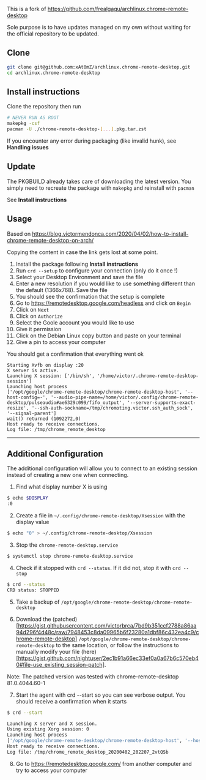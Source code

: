 This is a fork of https://github.com/frealgagu/archlinux.chrome-remote-desktop

Sole purpose is to have updates managed on my own without waiting for the official repository to be updated.

## Clone

```sh
git clone git@github.com:xAt0mZ/archlinux.chrome-remote-desktop.git
cd archlinux.chrome-remote-desktop
```

## Install instructions

Clone the repository then run

```sh
# NEVER RUN AS ROOT
makepkg -csf
pacman -U ./chrome-remote-desktop-[...].pkg.tar.zst
```

If you encounter any error during packaging (like invalid hunk), see **Handling issues**

## Update

The PKGBUILD already takes care of downloading the latest version.
You simply need to recreate the package with `makepkg` and reinstall with `pacman`

See **Install instructions**

## Usage

Based on https://blog.victormendonca.com/2020/04/02/how-to-install-chrome-remote-desktop-on-arch/

Copying the content in case the link gets lost at some point.

1. Install the package following **Install instructions**
2. Run `crd --setup` to configure your connection (only do it once !)
3. Select your Desktop Environment and save the file
4. Enter a new resolution if you would like to use something different than the default (1366x768). Save the file
5. You should see the confirmation that the setup is complete
6. Go to https://remotedesktop.google.com/headless and click on `Begin`
7. Click on `Next`
8. Click on `Authorize`
9. Select the Goole account you would like to use
10. Give it permission
11. Click on the Debian Linux copy button and paste on your terminal
12. Give a pin to access your computer

You should get a confirmation that everything went ok
```
Starting Xvfb on display :20
X server is active.
Launching X session: ['/bin/sh', '/home/victor/.chrome-remote-desktop-session']
Launching host process
['/opt/google/chrome-remote-desktop/chrome-remote-desktop-host', '--host-config=-', '--audio-pipe-name=/home/victor/.config/chrome-remote-desktop/pulseaudio#ae6329c099/fifo_output', '--server-supports-exact-resize', '--ssh-auth-sockname=/tmp/chromoting.victor.ssh_auth_sock', '--signal-parent']
wait() returned (1092272,0)
Host ready to receive connections.
Log file: /tmp/chrome_remote_desktop
```

-----
## Additional Configuration

The additional configuration will allow you to connect to an existing session instead of creating a new one when connecting.

1. Find what display number X is using

```sh
$ echo $DISPLAY
:0
```

2. Create a file in `~/.config/chrome-remote-desktop/Xsession` with the display value

```sh
$ echo "0" > ~/.config/chrome-remote-desktop/Xsession
```

3. Stop the `chrome-remote-desktop.service`

```sh
$ systemctl stop chrome-remote-desktop.service
```

4. Check if it stopped with `crd --status`. If it did not, stop it with `crd --stop`

```sh
$ crd --status
CRD status: STOPPED
```

5. Take a backup of `/opt/google/chrome-remote-desktop/chrome-remote-desktop`

6. Download the (patched)[https://gist.githubusercontent.com/victorbrca/7bd9b351ccf2788a86aa94d296f4d48c/raw/7948453c8da09965b6f23280a1dbf86c432ea4c9/chrome-remote-desktop] `/opt/google/chrome-remote-desktop/chrome-remote-desktop` to the same location, or follow the instructions to manually modify your file (here)[https://gist.github.com/nightuser/2ec1b91a66ec33ef0a0a67b6c570eb40#file-use_existing_session-patch].

Note: The patched version was tested with chrome-remote-desktop 81.0.4044.60-1

7. Start the agent with crd --start so you can see verbose output. You should receive a confirmation when it starts

```sh
$ crd --start

Launching X server and X session.
Using existing Xorg session: 0
Launching host process
['/opt/google/chrome-remote-desktop/chrome-remote-desktop-host', '--host-config=-', '--audio-pipe-name=/home/victor/.config/chrome-remote-desktop/pulseaudio#ae6329c099/fifo_output', '--ssh-auth-sockname=/tmp/chromoting.victor.ssh_auth_sock', '--signal-parent']
Host ready to receive connections.
Log file: /tmp/chrome_remote_desktop_20200402_202207_2vtQSb
```

8. Go to https://remotedesktop.google.com/ from another computer and try to access your computer
